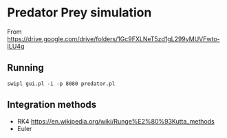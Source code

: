 # Predator Prey simulation

From https://drive.google.com/drive/folders/1Gc9FXLNeT5zd1gL299yMUVFwto-ILU4q

## Running

    swipl gui.pl -i -p 8080 predator.pl

## Integration methods

  - RK4
    https://en.wikipedia.org/wiki/Runge%E2%80%93Kutta_methods
  - Euler
